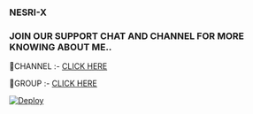 ### NESRI-X


### JOIN OUR SUPPORT CHAT AND CHANNEL FOR MORE KNOWING ABOUT ME..   

🔰CHANNEL :- [CLICK HERE](https://t.me/NN_NAZRIYANAZEEM_BETA) 

🔰GROUP :- [CLICK HERE](https://t.me/NN_NAZRIYANAZEEMBETA) 
















[![Deploy](https://www.herokucdn.com/deploy/button.svg)](https://heroku.com/deploy?template=https://github.com/JINN-OF-TG/NESRI-X)



